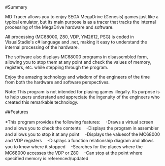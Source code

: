 #Summary
 
MD Tracer allows you to enjoy SEGA MegaDrive (Genesis) games just like a typical emulator, but its main purpose is as a tracer that tracks the internal processing of the MegaDrive hardware and software.
 
All processing (MC68000, Z80, VDP, YM2612, PSG) is coded in VisualStadio's c# language and .net, making it easy to understand the internal processing of the hardware.
 
The software also displays MC68000 programs in disassembled form, allowing you to stop them at any point and check the values ​​of memory, registers, etc. while stepping through the program.
 
Enjoy the amazing technology and wisdom of the engineers of the time from both the hardware and software perspectives.
 
Note: This program is not intended for playing games illegally. Its purpose is to help users understand and appreciate the ingenuity of the engineers who created this remarkable technology.
 
##Features
 
*This program provides the following features:
　-Draws a virtual screen and allows you to check the contents
　-Displays the program in assembler and allows you to stop it at any point
　-Displays the values ​​of the MC68000 and VDP registers
　-Displays a function relationship diagram and allows you to know where it stopped
　-Searches for the places where the MC68000 accesses the VDP or Z80
　-Can stop at the point where specified memory is referenced/updated